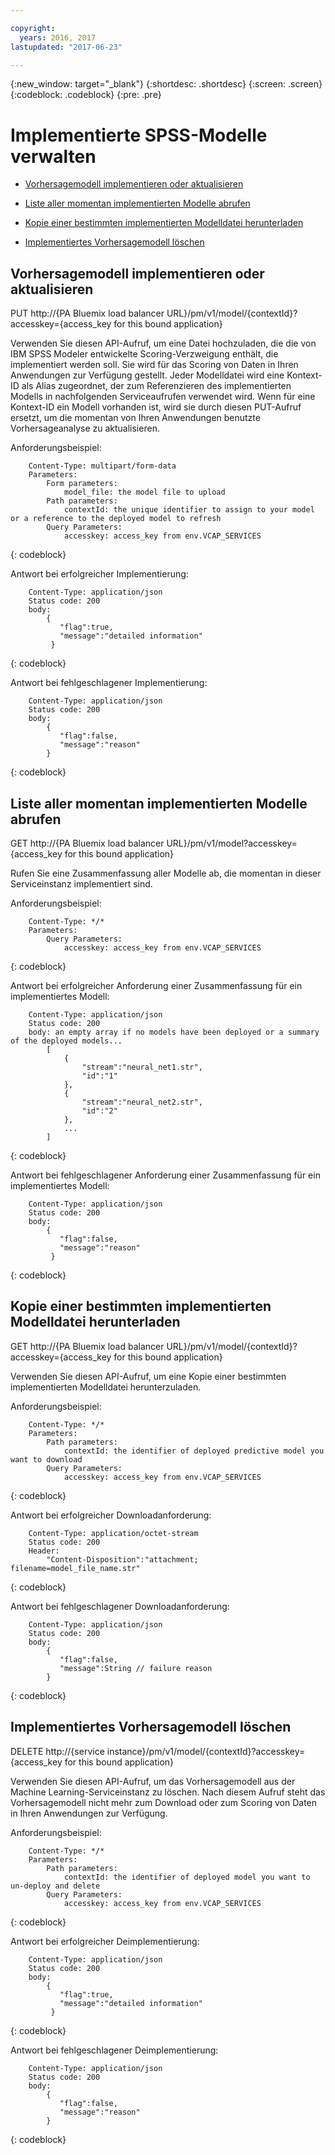 ```yaml
---

copyright:
  years: 2016, 2017
lastupdated: "2017-06-23"

---
```


{:new_window: target="_blank"}
{:shortdesc: .shortdesc}
{:screen: .screen}
{:codeblock: .codeblock}
{:pre: .pre}

# Implementierte SPSS-Modelle verwalten


*  [Vorhersagemodell implementieren oder aktualisieren](#deploying-or-refreshing-a-predictive-model)

*  [Liste aller momentan implementierten Modelle abrufen](#retrieving-a-list-of-all-currently-deployed-models)

*  [Kopie einer bestimmten implementierten Modelldatei herunterladen](#downloading-a-copy-of-a-specific-deployed-model-file)

*  [Implementiertes Vorhersagemodell löschen](#deleting-a-deployed-predictive-model)

## Vorhersagemodell implementieren oder aktualisieren

PUT http://{PA Bluemix load balancer
URL}/pm/v1/model/{contextId}?accesskey={access_key for this bound
application}

Verwenden Sie diesen API-Aufruf, um eine Datei hochzuladen, die die von IBM SPSS Modeler entwickelte Scoring-Verzweigung enthält, die implementiert werden soll.
Sie wird für das Scoring von Daten in Ihren Anwendungen zur Verfügung gestellt. Jeder Modelldatei
wird eine Kontext-ID als Alias zugeordnet, der zum Referenzieren des implementierten Modells
in nachfolgenden Serviceaufrufen verwendet wird. Wenn für eine Kontext-ID ein Modell vorhanden ist,
wird sie durch diesen PUT-Aufruf ersetzt, um die momentan von Ihren Anwendungen benutzte Vorhersageanalyse
zu aktualisieren. 

Anforderungsbeispiel:

```
    Content-Type: multipart/form-data
    Parameters:
        Form parameters:
            model_file: the model file to upload
        Path parameters:
            contextId: the unique identifier to assign to your model or a reference to the deployed model to refresh
        Query Parameters:
            accesskey: access_key from env.VCAP_SERVICES
```
{: codeblock}

Antwort bei erfolgreicher Implementierung:

```
    Content-Type: application/json
    Status code: 200
    body:
        {
           "flag":true,
           "message":"detailed information"
         }
```
{: codeblock}

Antwort bei fehlgeschlagener Implementierung:

```
    Content-Type: application/json
    Status code: 200
    body:
        {
           "flag":false,
           "message":"reason"
        }
```
{: codeblock}

## Liste aller momentan implementierten Modelle abrufen

GET http://{PA Bluemix load balancer
URL}/pm/v1/model?accesskey={access_key for this bound
application}

Rufen Sie eine Zusammenfassung aller Modelle ab, die momentan in dieser Serviceinstanz implementiert sind.

Anforderungsbeispiel:

```
    Content-Type: */*
    Parameters:
        Query Parameters:
            accesskey: access_key from env.VCAP_SERVICES
```
{: codeblock}

Antwort bei erfolgreicher Anforderung einer Zusammenfassung für ein implementiertes Modell:

```
    Content-Type: application/json
    Status code: 200
    body: an empty array if no models have been deployed or a summary of the deployed models...
        [
            {
                "stream":"neural_net1.str",
                "id":"1"
            },
            {
                "stream":"neural_net2.str",
                "id":"2"
            },
            ...
        ]
```
{: codeblock}

Antwort bei fehlgeschlagener Anforderung einer Zusammenfassung für ein implementiertes Modell:

```
    Content-Type: application/json
    Status code: 200
    body:
        {
           "flag":false,
           "message":"reason"
         }
```
{: codeblock}

## Kopie einer bestimmten implementierten Modelldatei herunterladen

GET http://{PA Bluemix load balancer
URL}/pm/v1/model/{contextId}?accesskey={access_key for this bound
application}

Verwenden Sie diesen API-Aufruf, um eine Kopie einer bestimmten implementierten Modelldatei herunterzuladen.

Anforderungsbeispiel:

```
    Content-Type: */*
    Parameters:
        Path parameters:
            contextId: the identifier of deployed predictive model you want to download
        Query Parameters:
            accesskey: access_key from env.VCAP_SERVICES
```
{: codeblock}

Antwort bei erfolgreicher Downloadanforderung:

```
    Content-Type: application/octet-stream
    Status code: 200
    Header:
        "Content-Disposition":"attachment; filename=model_file_name.str"
```
{: codeblock}

Antwort bei fehlgeschlagener Downloadanforderung:

```
    Content-Type: application/json
    Status code: 200
    body:
        {
           "flag":false,
           "message":String // failure reason
        }
```
{: codeblock}

## Implementiertes Vorhersagemodell löschen

DELETE http://{service
instance}/pm/v1/model/{contextId}?accesskey={access_key for this
bound application}

Verwenden Sie diesen API-Aufruf, um das Vorhersagemodell aus der
Machine Learning-Serviceinstanz zu löschen. Nach diesem Aufruf steht das Vorhersagemodell nicht mehr zum Download oder zum Scoring von Daten in Ihren Anwendungen zur Verfügung.

Anforderungsbeispiel:

```
    Content-Type: */*
    Parameters:
        Path parameters:
            contextId: the identifier of deployed model you want to un-deploy and delete
        Query Parameters:
            accesskey: access_key from env.VCAP_SERVICES
```
{: codeblock}

Antwort bei erfolgreicher Deimplementierung:

```
    Content-Type: application/json
    Status code: 200
    body:
        {
           "flag":true,
           "message":"detailed information"
         }
```
{: codeblock}

Antwort bei fehlgeschlagener Deimplementierung:

```
    Content-Type: application/json
    Status code: 200
    body:
        {
           "flag":false,
           "message":"reason"
        }
```
{: codeblock}
